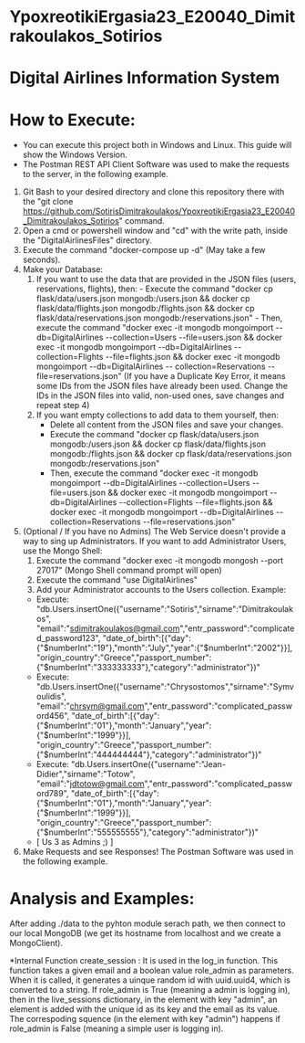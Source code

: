 # YpoxreotikiErgasia23_E20040_Dimitrakoulakos_Sotirios
# Digital Airlines Information System


# How to Execute:

- You can execute this project both in Windows and Linux. This guide will show the Windows Version.
- The Postman REST API Client Software was used to make the requests to the server, in the following example.

1. Git Bash to your desired directory and clone this repository there with the "git clone https://github.com/SotirisDimitrakoulakos/YpoxreotikiErgasia23_E20040_Dimitrakoulakos_Sotirios" command.
2. Open a cmd or powershell window and "cd" with the write path, inside the "DigitalAirlinesFiles" directory.
3. Execute the command "docker-compose up -d" (May take a few seconds).
4. Make your Database:
    1. If you want to use the data that are provided in the JSON files (users, reservations, flights), then:
           - Execute the command "docker cp flask/data/users.json mongodb:/users.json && docker cp flask/data/flights.json mongodb:/flights.json && docker cp
           flask/data/reservations.json mongodb:/reservations.json"
           - Then, execute the command "docker exec -it mongodb mongoimport --db=DigitalAirlines --collection=Users --file=users.json && docker exec -it mongodb
           mongoimport --db=DigitalAirlines --collection=Flights --file=flights.json && docker exec -it mongodb mongoimport --db=DigitalAirlines --
           collection=Reservations --file=reservations.json"
       (If you have a Duplicate Key Error, it means some IDs from the JSON files have already been used. Change the IDs in the JSON files into valid, non-used
        ones, save changes and repeat step 4)
     2. If you want empty collections to add data to them yourself, then:
           - Delete all content from the JSON files and save your changes.
           - Execute the command "docker cp flask/data/users.json mongodb:/users.json && docker cp flask/data/flights.json mongodb:/flights.json && docker cp
           flask/data/reservations.json mongodb:/reservations.json"
           - Then, execute the command "docker exec -it mongodb mongoimport --db=DigitalAirlines --collection=Users --file=users.json && docker exec -it mongodb
           mongoimport --db=DigitalAirlines --collection=Flights --file=flights.json && docker exec -it mongodb mongoimport --db=DigitalAirlines --
           collection=Reservations --file=reservations.json"
6. (Optional / If you have no Admins) The Web Service doesn't provide a way to sing up Administrators. If you want to add Administrator Users, use the Mongo Shell:
   1. Execute the command "docker exec -it mongodb mongosh --port 27017" (Mongo Shell command prompt will open)
   2. Execute the command "use DigitalAirlines"
   3. Add your Administrator accounts to the Users collection. Example:
     - Execute: "db.Users.insertOne({"username":"Sotiris","sirname":"Dimitrakoulakos",
       "email":"sdimitrakoulakos@gmail.com","entr_password":"complicated_password123",
       "date_of_birth":[{"day":{"$numberInt":"19"},"month":"July","year":{"$numberInt":"2002"}}],
       "origin_country":"Greece","passport_number":{"$numberInt":"333333333"},"category":"administrator"})"
     - Execute: "db.Users.insertOne({"username":"Chrysostomos","sirname":"Symvoulidis",
       "email":"chrsym@gmail.com","entr_password":"complicated_password456",
       "date_of_birth":[{"day":{"$numberInt":"01"},"month":"January","year":{"$numberInt":"1999"}}],
       "origin_country":"Greece","passport_number":{"$numberInt":"444444444"},"category":"administrator"})"
     - Execute: "db.Users.insertOne({"username":"Jean-Didier","sirname":"Totow",
       "email":"jdtotow@gmail.com","entr_password":"complicated_password789",
       "date_of_birth":[{"day":{"$numberInt":"01"},"month":"January","year":{"$numberInt":"1999"}}],
       "origin_country":"Greece","passport_number":{"$numberInt":"555555555"},"category":"administrator"})"
     - [ Us 3 as Admins ;) ]
7. Make Requests and see Responses! The Postman Software was used in the following example.


# Analysis and Examples:

After adding ./data to the pyhton module serach path, we then connect to our local MongoDB (we get its hostname from localhost and we create a MongoClient).

*Internal Function create_session :
It is used in the log_in function. This function takes a given email and a boolean value role_admin as parameters. When it is called, it generates a uinque random id with uuid.uuid4, which is converted to a string. If role_admin is True (meaning a admin is logging in), then in the live_sessions dictionary, in the element with key "admin", an element is added with the unique id as its key and the email as its value. The correspoding squence (in the element with key "admin") happens if role_admin is False (meaning a simple user is logging in).

